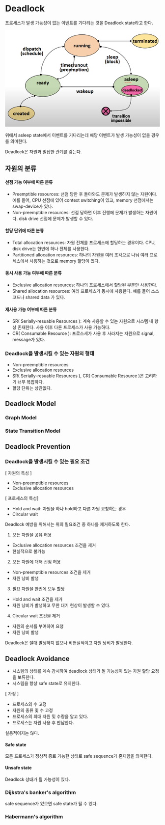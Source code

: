 # Deadlock

프로세스가 발생 가능성이 없는 이벤트를 기다리는 것을 Deadlock state라고 한다.

![](./img/2021-09-16-00-22-39.png)

위에서 asleep state에서 이벤트를 기다리는데 해당 이벤트가 발생 가능성이 없을 경우를 의미한다.

Deadlock은 자원과 밀접한 관계를 갖는다.

## 자원의 분류
#### 선점 가능 여부에 따른 분류
- Preemptible resources: 선점 당한 후 돌아와도 문제가 발생하지 않는 자원이다. 예를 들어, CPU 선점에 있어 context switching이 있고, memory 선점에서는 swap-device가 있다.
- Non-preemptible resources: 선점 당하면 이후 진행에 문제가 발생하는 자원이다. disk drive 선점에 문제가 발생할 수 있다.

#### 할당 단위에 따른 분류
- Total allocation resources: 자원 전체를 프로세스에 할당하는 경우이다. CPU, disk drive는 한번에 하나 전체를 사용한다.
- Partitioned allocation resources: 하나의 자원을 여러 조각으로 나눠 여러 프로세스에서 사용하는 것으로 memory 할당이 있다.

#### 동시 사용 가능 여부에 따른 분류
- Exclusive allocation resources: 하나의 프로세스에서 할당된 부분만 사용한다.
- Shared allocation resources: 여러 프로세스가 동시에 사용한다. 예를 들어 소스코드나 shared data 가 있다.

#### 재사용 가능 여부에 따른 분류
- SR( Serially-resuable Resources ): 계속 사용할 수 있는 자원으로 시스템 내 항상 존재한다. 사용 이후 다른 프로세스가 사용 가능하다. 
- CR( Consumable Resource ): 프로스세가 사용 후 사라지는 자원으로 signal, message가 있다. 

### Deadlock을 발생시킬 수 있는 자원의 형태
- Non-preemptible resources
- Exclusive allocation resources
- SR( Serially-resuable Resources ), CR( Consumable Resource )은 고려하기 너무 복잡하다.
- 할당 단위는 상관없다. 

## Deadlock Model

### Graph Model
### State Transition Model

## Deadlock Prevention
### Deadlock을 발생시킬 수 있는 필요 조건
[ 자원의 특성 ]
- Non-preemptible resources
- Exclusive allocation resources

[ 프로세스의 특성]
- Hold and wait: 자원을 하나 hold하고 다른 자원 요청하는 경우
- Circular wait 

Deadlock 예방을 위해서는 위의 필요조건 중 하나를 제거하도록 한다.

1. 모든 자원을 공유 허용
- Exclusive allocation resources 조건을 제거
- 현실적으로 불가능
2. 모든 자원에 대해 선점 허용
- Non-preemptible resources 조건을 제거
- 자원 낭비 발생
3. 필요 자원을 한번에 모두 할당
- Hold and wait 조건을 제거
- 자원 낭비가 발생하고 무한 대기 현상이 발생할 수 있다.
4. Circular wait 조건을 제거
- 자원의 순서를 부여하여 요청
- 자원 낭비 발생

Deadlock은 절대 발생하지 않으나 비현실적이고 자원 낭비가 발생한다.

## Deadlock Avoidance
- 시스템의 상태를 계속 감시하여 deadlock 상태가 될 가능성이 있는 자원 할당 요청을 보류한다.
- 시스템을 항상 safe state로 유지한다.

[ 가정 ]
- 프로세스의 수 고정
- 자원의 종류 및 수 고정
- 프로세스의 최대 자원 및 수량을 알고 있다.
- 프로세스는 자원 사용 후 반납한다.

실용적이지는 않다.

#### Safe state
모든 프로세스가 정상적 종료 가능한 상태로 safe sequence가 존재함을 의미한다.

#### Unsafe state
Deadlock 상태가 될 가능성이 있다.

### Dijkstra's banker's algorithm
safe sequence가 있으면 safe state가 될 수 있다.

### Habermann's algorithm
